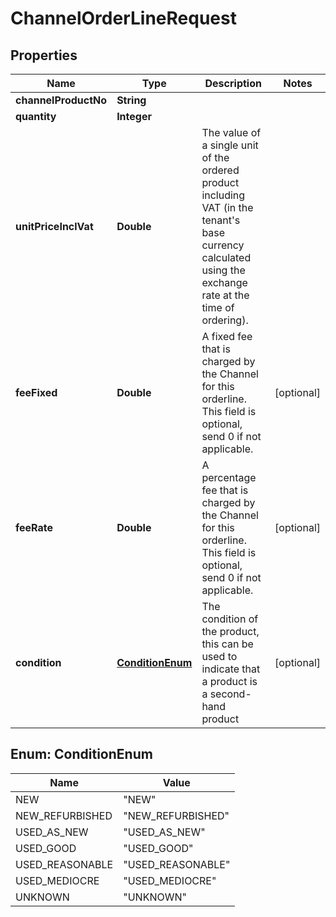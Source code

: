 
# ChannelOrderLineRequest

## Properties
Name | Type | Description | Notes
------------ | ------------- | ------------- | -------------
**channelProductNo** | **String** |  | 
**quantity** | **Integer** |  | 
**unitPriceInclVat** | **Double** | The value of a single unit of the ordered product including VAT  (in the tenant&#39;s base currency calculated using the exchange rate at the time of ordering). | 
**feeFixed** | **Double** | A fixed fee that is charged by the Channel for this orderline.  This field is optional, send 0 if not applicable. |  [optional]
**feeRate** | **Double** | A percentage fee that is charged by the Channel for this orderline.  This field is optional, send 0 if not applicable. |  [optional]
**condition** | [**ConditionEnum**](#ConditionEnum) | The condition of the product, this can be used to indicate that a product is a second-hand product |  [optional]


<a name="ConditionEnum"></a>
## Enum: ConditionEnum
Name | Value
---- | -----
NEW | &quot;NEW&quot;
NEW_REFURBISHED | &quot;NEW_REFURBISHED&quot;
USED_AS_NEW | &quot;USED_AS_NEW&quot;
USED_GOOD | &quot;USED_GOOD&quot;
USED_REASONABLE | &quot;USED_REASONABLE&quot;
USED_MEDIOCRE | &quot;USED_MEDIOCRE&quot;
UNKNOWN | &quot;UNKNOWN&quot;



